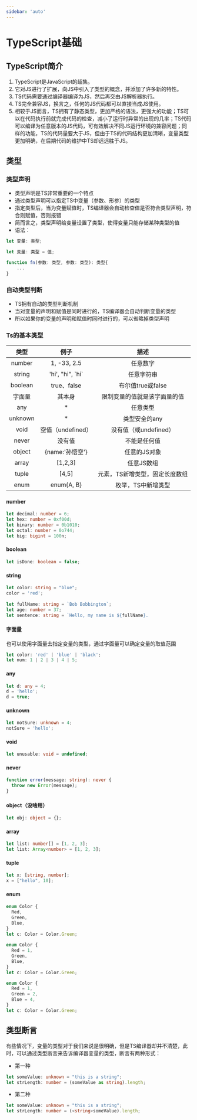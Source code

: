 ```yaml
---
sidebar: 'auto'
---
```


# TypeScript基础
## TypeScript简介
1. TypeScript是JavaScript的超集。
2. 它对JS进行了扩展，向JS中引入了类型的概念，并添加了许多新的特性。
3. TS代码需要通过编译器编译为JS，然后再交由JS解析器执行。
4. TS完全兼容JS，换言之，任何的JS代码都可以直接当成JS使用。
5. 相较于JS而言，TS拥有了静态类型，更加严格的语法，更强大的功能；TS可以在代码执行前就完成代码的检查，减小了运行时异常的出现的几率；TS代码可以编译为任意版本的JS代码，可有效解决不同JS运行环境的兼容问题；同样的功能，TS的代码量要大于JS，但由于TS的代码结构更加清晰，变量类型更加明确，在后期代码的维护中TS却远远胜于JS。

## 类型

### 类型声明

- 类型声明是TS非常重要的一个特点
- 通过类型声明可以指定TS中变量（参数、形参）的类型
- 指定类型后，当为变量赋值时，TS编译器会自动检查值是否符合类型声明，符合则赋值，否则报错
- 简而言之，类型声明给变量设置了类型，使得变量只能存储某种类型的值
- 语法：

```typescript
let 变量: 类型;

let 变量: 类型 = 值;

function fn(参数: 类型, 参数: 类型): 类型{
    ...
}
```

### 自动类型判断
- TS拥有自动的类型判断机制
- 当对变量的声明和赋值是同时进行的，TS编译器会自动判断变量的类型
- 所以如果你的变量的声明和赋值时同时进行的，可以省略掉类型声明

### Ts的基本类型
|  类型   |        例子        |              描述              |
| :-----: | :----------------: | :----------------------------: |
| number  |    1, -33, 2.5     |            任意数字            |
| string  | 'hi', "hi", \`hi\` |           任意字符串           |
| boolean |    true、false     |       布尔值true或false        |
| 字面量  |       其本身       |  限制变量的值就是该字面量的值  |
|   any   |         *          |            任意类型            |
| unknown |         *          |         类型安全的any          |
|  void   | 空值（undefined）  |     没有值（或undefined）      |
|  never  |       没有值       |          不能是任何值          |
| object  |  {name:'孙悟空'}   |          任意的JS对象          |
|  array  |      [1,2,3]       |           任意JS数组           |
|  tuple  |       [4,5]        | 元素，TS新增类型，固定长度数组 |
|  enum   |     enum{A, B}     |       枚举，TS中新增类型       |

#### number

```typescript
let decimal: number = 6;
let hex: number = 0xf00d;
let binary: number = 0b1010;
let octal: number = 0o744;
let big: bigint = 100n;
```

#### boolean
```typescript
let isDone: boolean = false;
```

#### string
```typescript
let color: string = "blue";
color = 'red';
  
let fullName: string = `Bob Bobbington`;
let age: number = 37;
let sentence: string = `Hello, my name is ${fullName}.
```

#### 字面量
也可以使用字面量去指定变量的类型，通过字面量可以确定变量的取值范围

```typescript
let color: 'red' | 'blue' | 'black';
let num: 1 | 2 | 3 | 4 | 5;
```

#### any

```typescript
let d: any = 4;
d = 'hello';
d = true;
```

#### unknown
```typescript
let notSure: unknown = 4;
notSure = 'hello';
```

#### void
```typescript
let unusable: void = undefined;
```

#### never
```typescript
function error(message: string): never {
  throw new Error(message);
}
```

#### object（没啥用）
```typescript
let obj: object = {};
```

#### array
```typescript
let list: number[] = [1, 2, 3];
let list: Array<number> = [1, 2, 3];
```

#### tuple
```typescript
let x: [string, number];
x = ["hello", 10]; 
```

#### enum
```typescript
enum Color {
  Red,
  Green,
  Blue,
}
let c: Color = Color.Green;
  
enum Color {
  Red = 1,
  Green,
  Blue,
}
let c: Color = Color.Green;

enum Color {
  Red = 1,
  Green = 2,
  Blue = 4,
}
let c: Color = Color.Green;
```

## 类型断言
有些情况下，变量的类型对于我们来说是很明确，但是TS编译器却并不清楚，此时，可以通过类型断言来告诉编译器变量的类型，断言有两种形式：

- 第一种

```typescript
let someValue: unknown = "this is a string";
let strLength: number = (someValue as string).length;
```

- 第二种

```typescript
let someValue: unknown = "this is a string";
let strLength: number = (<string>someValue).length;
```
